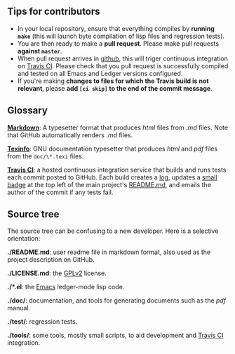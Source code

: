Tips for contributors
---------------------

* In your local repository, ensure that everything compiles by **running
  `make`** (this will launch byte compilation of lisp files and regression
  tests).
* You are then ready to make a **pull request**. Please make pull requests
  **against `master`**.
* When pull request arrives in [github], this will triger continuous integration
  on [Travis CI]. Please check that you pull request is successfully compiled
  and tested on all Emacs and Ledger versions configured.
* If you're making **changes to files for which the Travis build is not
  relevant**, please **add `[ci skip]` to the end of the commit message**.

Glossary
--------

**[Markdown]**: A typesetter format that produces *html* files from *.md* files.
Note that GitHub automatically renders *.md* files.

**[Texinfo]**: GNU documentation typesetter that produces *html* and *pdf* files
from the `doc/\*.texi` files.

**[Travis CI]**: a hosted continuous integration service that builds and runs
tests each commit posted to GitHub. Each build creates a [log], updates a [small
badge] at the top left of the main project's [README.md], and emails the author
of the commit if any tests fail.

Source tree
-----------

The source tree can be confusing to a new developer. Here is a selective
orientation:

**./README.md**: user readme file in markdown format, also used as the project
description on GitHub.

**./LICENSE.md**: the [GPLv2] license.

**./*.el**: the [Emacs] ledger-mode lisp code.

**./doc/**: documentation, and tools for generating documents such as the *pdf*
manual.

**./test/**: regression tests.

**./tools/**: some tools, mostly small scripts, to aid development and [Travis
CI] integration.


[Markdown]: https://daringfireball.net/projects/markdown/
[Texinfo]: http://www.gnu.org/software/texinfo/
[Travis CI]: https://travis-ci.org
[log]: https://travis-ci.org/ledger/ledger-mode
[small badge]: https://img.shields.io/travis/ledger/ledger-mode/master.svg?&style=flat
[git-flow]: http://nvie.com/posts/a-successful-git-branching-model/
[README.md]: https://github.com/ledger/ledger-mode/blob/master/README.md
[Emacs]: http://www.gnu.org/software/emacs/
[GPLv2]: http://www.gnu.org/licenses/gpl-2.0.html
[github]: https://github.com/ledger/ledger-mode/
